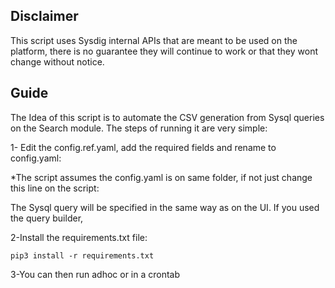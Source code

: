## Disclaimer

This script uses Sysdig internal APIs that are meant to be used on the platform, there is no guarantee they will continue to work or that they wont change without notice. 

## Guide

The Idea of this script is to automate the CSV generation from Sysql queries on the Search module. The steps of running it are very simple:



1- Edit the config.ref.yaml, add the required fields and rename to config.yaml:


*The script assumes the config.yaml is on same folder, if not just change this line on the script:


The Sysql query will be specified in the same way as on the UI. If you used the query builder, 


2-Install the requirements.txt file:

```
pip3 install -r requirements.txt
```

3-You can then run adhoc or in a crontab

